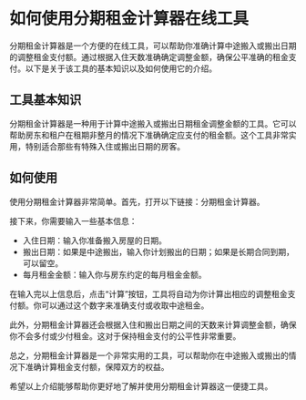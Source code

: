 如何使用分期租金计算器在线工具
===============

分期租金计算器是一个方便的在线工具，可以帮助你准确计算中途搬入或搬出日期的调整租金支付额。通过根据入住天数准确确定调整金额，确保公平准确的租金支付。以下是关于该工具的基本知识以及如何使用它的介绍。

工具基本知识
------

分期租金计算器是一种用于计算中途搬入或搬出日期租金调整金额的工具。它可以帮助房东和租户在租期非整月的情况下准确确定应支付的租金额。这个工具非常实用，特别适合那些有特殊入住或搬出日期的房客。

如何使用
----

使用分期租金计算器非常简单。首先，打开以下链接：分期租金计算器。

接下来，你需要输入一些基本信息：

- 入住日期：输入你准备搬入房屋的日期。
- 搬出日期：如果是中途搬出，输入你计划搬出的日期；如果是长期合同到期，可以留空。
- 每月租金金额：输入你与房东约定的每月租金金额。

在输入完以上信息后，点击“计算”按钮，工具将自动为你计算出相应的调整租金支付额。你可以通过这个数字来准确支付或收取中途租金。

此外，分期租金计算器还会根据入住和搬出日期之间的天数来计算调整金额，确保你不会多付或少付租金。这对于保持租金支付的公平性非常重要。

总之，分期租金计算器是一个非常实用的工具，可以帮助你在中途搬入或搬出的情况下准确计算租金支付额，保障双方的权益。

希望以上介绍能够帮助你更好地了解并使用分期租金计算器这一便捷工具。